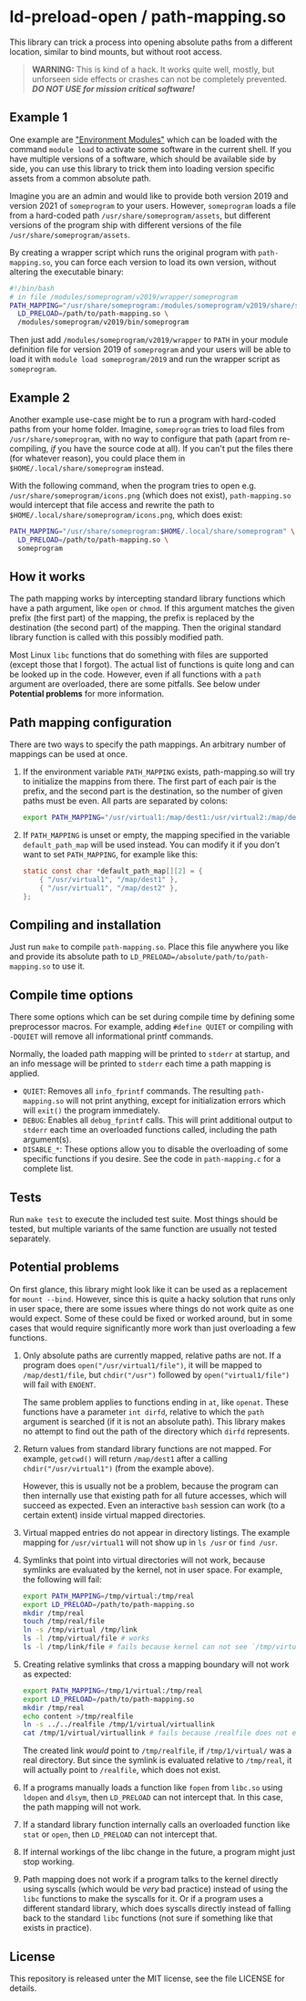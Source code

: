 # ld-preload-open / path-mapping.so
This library can trick a process into opening absolute paths from a different location, similar to bind mounts, but without root access.

> **WARNING:** This is kind of a hack.
> It works quite well, mostly, but unforseen side effects or crashes can not be completely prevented.
> ***DO NOT USE for mission critical software!***

## Example 1

One example are ["Environment Modules"](https://modules.readthedocs.io/en/latest/) which can be loaded with the command `module load` to activate some software in the current shell. If you have multiple versions of a software, which should be available side by side, you can use this library to trick them into loading version specific assets from a common absolute path.

Imagine you are an admin and would like to provide both version 2019 and version 2021 of `someprogram` to your users.
However, `someprogram` loads a file from a hard-coded path `/usr/share/someprogram/assets`, but different versions of the program ship with different versions of the file `/usr/share/someprogram/assets`.

By creating a wrapper script which runs the original program with `path-mapping.so`, you can force each version to load its own version, without altering the executable binary:

```bash
#!/bin/bash
# in file /modules/someprogram/v2019/wrapper/someprogram
PATH_MAPPING="/usr/share/someprogram:/modules/someprogram/v2019/share/someprogram" \
  LD_PRELOAD=/path/to/path-mapping.so \
  /modules/someprogram/v2019/bin/someprogram
```

Then just add `/modules/someprogram/v2019/wrapper` to `PATH` in your module definition file for version 2019 of `someprogram` and your users will be able to load it with `module load someprogram/2019` and run the wrapper script as `someprogram`.

## Example 2

Another example use-case might be to run a program with hard-coded paths from your home folder.
Imagine, `someprogram` tries to load files from `/usr/share/someprogram`, with no way to configure that path (apart from re-compiling, *if* you have the source code at all).
If you can't put the files there (for whatever reason), you could place them in `$HOME/.local/share/someprogram` instead.

With the following command, when the program tries to open e.g. `/usr/share/someprogram/icons.png` (which does not exist),
`path-mapping.so` would intercept that file access and rewrite the path to `$HOME/.local/share/someprogram/icons.png`, which does exist:
```bash
PATH_MAPPING="/usr/share/someprogram:$HOME/.local/share/someprogram" \
  LD_PRELOAD=/path/to/path-mapping.so \
  someprogram
```

## How it works

The path mapping works by intercepting standard library functions which have a path argument, like `open` or `chmod`.
If this argument matches the given prefix (the first part) of the mapping, the prefix is replaced by the destination (the second part) of the mapping.
Then the original standard library function is called with this possibly modified path.

Most Linux `libc` functions that do something with files are supported (except those that I forgot).
The actual list of functions is quite long and can be looked up in the code.
However, even if all functions with a `path` argument are overloaded, there are some pitfalls.
See below under **Potential problems** for more information.

## Path mapping configuration

There are two ways to specify the path mappings. An arbitrary number of mappings can be used at once.

1. If the environment variable `PATH_MAPPING` exists, path-mapping.so will try to initialize the mappins from there.
   The first part of each pair is the prefix, and the second part is the destination, so the number of given paths must be even.
   All parts are separated by colons:
   ```bash
   export PATH_MAPPING="/usr/virtual1:/map/dest1:/usr/virtual2:/map/dest2"
   ```

2. If `PATH_MAPPING` is unset or empty, the mapping specified in the variable `default_path_map` will be used instead.
   You can modify it if you don't want to set `PATH_MAPPING`, for example like this:
   ```C
   static const char *default_path_map[][2] = {
       { "/usr/virtual1", "/map/dest1" },
       { "/usr/virtual1", "/map/dest2" },
   };
   ```

## Compiling and installation

Just run `make` to compile `path-mapping.so`.
Place this file anywhere you like and provide its absolute path to `LD_PRELOAD=/absolute/path/to/path-mapping.so` to use it.

## Compile time options

There some options which can be set during compile time by defining some preprocessor macros.
For example, adding `#define QUIET` or compiling with `-DQUIET` will remove all informational printf commands.

Normally, the loaded path mapping will be printed to `stderr` at startup, and an info message will be printed to `stderr` each time a path mapping is applied.

* `QUIET`: Removes all `info_fprintf` commands.
  The resulting `path-mapping.so` will not print anything, except for initialization errors which will `exit()` the program immediately.
* `DEBUG`: Enables all `debug_fprintf` calls.
  This will print additional output to `stderr` each time an overloaded functions called, including the path argument(s).
* `DISABLE_*`: These options allow you to disable the overloading of some specific functions if you desire.
  See the code in `path-mapping.c` for a complete list.

## Tests

Run `make test` to execute the included test suite.
Most things should be tested, but multiple variants of the same function are usually not tested separately.

## Potential problems

On first glance, this library might look like it can be used as a replacement for `mount --bind`.
However, since this is quite a hacky solution that runs only in user space, there are some issues where things do not work quite as one would expect.
Some of these could be fixed or worked around, but in some cases that would require significantly more work than just overloading a few functions.

1. Only absolute paths are currently mapped, relative paths are not.
   If a program does `open("/usr/virtual1/file")`, it will be mapped to `/map/dest1/file`, but `chdir("/usr")` followed by `open("virtual1/file")` will fail with `ENOENT`.

   The same problem applies to functions ending in `at`, like `openat`.
   These functions have a parameter `int dirfd`, relative to which the `path` argument is searched (if it is not an absolute path).
   This library makes no attempt to find out the path of the directory which `dirfd` represents.
2. Return values from standard library functions are not mapped.
   For example, `getcwd()` will return `/map/dest1` after a calling `chdir("/usr/virtual1")` (from the example above).

   However, this is usually not be a problem, because the program can then internally use that existing path for all future accesses, which will succeed as expected.
   Even an interactive `bash` session can work (to a certain extent) inside virtual mapped directories.
3. Virtual mapped entries do not appear in directory listings.
   The example mapping for `/usr/virtual1` will not show up in `ls /usr` or `find /usr`.
4. Symlinks that point into virtual directories will not work, because symlinks are evaluated by the kernel, not in user space.
   For example, the following will fail:
   ```bash
   export PATH_MAPPING=/tmp/virtual:/tmp/real
   export LD_PRELOAD=/path/to/path-mapping.so
   mkdir /tmp/real
   touch /tmp/real/file
   ln -s /tmp/virtual /tmp/link
   ls -l /tmp/virtual/file # works
   ls -l /tmp/link/file # fails because kernel can not see `/tmp/virtual`
   ```
5. Creating relative symlinks that cross a mapping boundary will not work as expected:
   ```bash
   export PATH_MAPPING=/tmp/1/virtual:/tmp/real
   export LD_PRELOAD=/path/to/path-mapping.so
   mkdir /tmp/real
   echo content >/tmp/realfile
   ln -s ../../realfile /tmp/1/virtual/virtuallink
   cat /tmp/1/virtual/virtuallink # fails because /realfile does not exist
   ```
   The created link *would* point to `/tmp/realfile`, if `/tmp/1/virtual/` was a real directory.
   But since the symlink is evaluated relative to `/tmp/real`, it will actually point to `/realfile`, which does not exist.
6. If a programs manually loads a function like `fopen` from `libc.so` using `ldopen` and `dlsym`, then `LD_PRELOAD` can not intercept that.
   In this case, the path mapping will not work.
7. If a standard library function internally calls an overloaded function like `stat` or `open`, then `LD_PRELOAD` can not intercept that.
8. If internal workings of the libc change in the future, a program might just stop working.
9. Path mapping does not work if a program talks to the kernel directly using syscalls (which would be *very* bad practice) instead of using the `libc` functions to make the syscalls for it.
   Or if a program uses a different standard library, which does syscalls directly instead of falling back to the standard `libc` functions (not sure if something like that exists in practice).

## License

This repository is released unter the MIT license, see the file LICENSE for details.